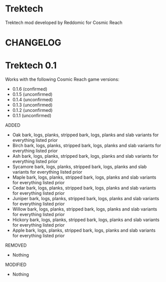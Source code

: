 # Trektech
Trektech mod developed by Reddomic for Cosmic Reach

# CHANGELOG

# Trektech 0.1
Works with the following Cosmic Reach game versions:
* 0.1.6 (confirmed)
* 0.1.5 (unconfirmed)
* 0.1.4 (unconfirmed)
* 0.1.3 (unconfirmed)
* 0.1.2 (unconfirmed)
* 0.1.1 (unconfirmed)

ADDED
* Oak bark, logs, planks, stripped bark, logs, planks and slab variants for everything listed prior
* Birch bark, logs, planks, stripped bark, logs, planks and slab variants for everything listed prior
* Ash bark, logs, planks, stripped bark, logs, planks and slab variants for everything listed prior
* Sycamore bark, logs, planks, stripped bark, logs, planks and slab variants for everything listed prior
* Maple bark, logs, planks, stripped bark, logs, planks and slab variants for everything listed prior
* Cedar bark, logs, planks, stripped bark, logs, planks and slab variants for everything listed prior
* Juniper bark, logs, planks, stripped bark, logs, planks and slab variants for everything listed prior
* Willow bark, logs, planks, stripped bark, logs, planks and slab variants for everything listed prior
* Hickory bark, logs, planks, stripped bark, logs, planks and slab variants for everything listed prior
* Apple bark, logs, planks, stripped bark, logs, planks and slab variants for everything listed prior

REMOVED
* Nothing

MODIFIED
* Nothing

